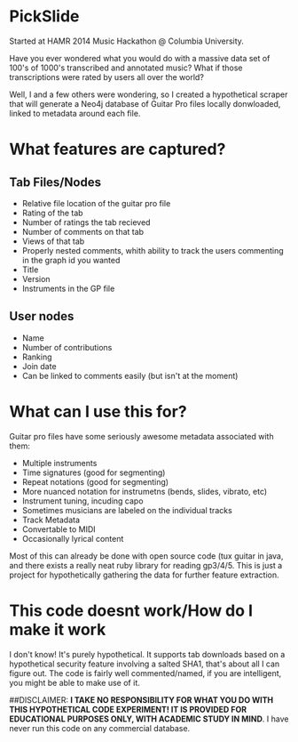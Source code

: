 PickSlide
=========

Started at HAMR 2014 Music Hackathon @ Columbia University.

Have you ever wondered what you would do with a massive data set of 100's of 1000's transcribed and annotated music? What if those transcriptions were rated by users all over the world?

Well, I and a few others were wondering, so I created a hypothetical scraper that will generate a Neo4j database of Guitar Pro files locally donwloaded, linked to metadata around each file.

# What features are captured?

## Tab Files/Nodes

* Relative file location of the guitar pro file
* Rating of the tab
* Number of ratings the tab recieved
* Number of comments on that tab
* Views of that tab
* Properly nested comments, whith ability to track the users commenting in the graph id you wanted
* Title
* Version
* Instruments in the GP file

## User nodes
* Name
* Number of contributions
* Ranking
* Join date
* Can be linked to comments easily (but isn't at the moment)

# What can I use this for?

Guitar pro files have some seriously awesome metadata associated with them:
* Multiple instruments
* Time signatures (good for segmenting)
* Repeat notations (good for segmenting)
* More nuanced notation for instrumetns (bends, slides, vibrato, etc)
* Instrument tuning, incuding capo
* Sometimes musicians are labeled on the individual tracks
* Track Metadata
* Convertable to MIDI
* Occasionally lyrical content

Most of this can already be done with open source code (tux guitar in java, and there exists a really neat ruby library for reading gp3/4/5. This is just a project for hypothetically gathering the data for further feature extraction.

# This code doesnt work/How do I make it work

I don't know! It's purely hypothetical. It supports tab downloads based on a hypothetical security feature involving a salted SHA1, that's about all I can figure out. The code is fairly well commented/named, if you are intelligent, you might be able to make use of it.

##DISCLAIMER:
**I TAKE NO RESPONSIBILITY FOR WHAT YOU DO WITH THIS HYPOTHETICAL CODE EXPERIMENT! IT IS PROVIDED FOR EDUCATIONAL PURPOSES ONLY, WITH ACADEMIC STUDY IN MIND**. I have never run this code on any commercial database.

